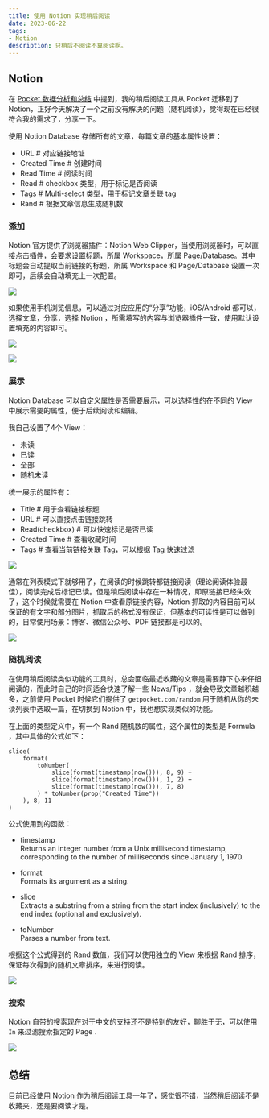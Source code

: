 ```yaml
---
title: 使用 Notion 实现稍后阅读
date: 2023-06-22
tags:
- Notion
description: 只稍后不阅读不算阅读啊。
---
```



## Notion

在 [Pocket 数据分析和总结](https://zdyxry.github.io/2022/07/05/Pocket-%E6%95%B0%E6%8D%AE%E5%88%86%E6%9E%90%E5%92%8C%E6%80%BB%E7%BB%93/) 中提到，我的稍后阅读工具从 Pocket 迁移到了 Notion，正好今天解决了一个之前没有解决的问题（随机阅读），觉得现在已经很符合我的需求了，分享一下。 

使用 Notion Database 存储所有的文章，每篇文章的基本属性设置：
- URL # 对应链接地址
- Created Time # 创建时间
- Read Time # 阅读时间
- Read  # checkbox 类型，用于标记是否阅读
- Tags # Multi-select 类型，用于标记文章关联 tag
- Rand # 根据文章信息生成随机数

### 添加

Notion 官方提供了浏览器插件：Notion Web Clipper，当使用浏览器时，可以直接点击插件，会要求设置标题，所属 Workspace，所属 Page/Database。其中标题会自动提取当前链接的标题，所属 Workspace 和 Page/Database 设置一次即可，后续会自动填充上一次配置。

![](notion-add.png)

如果使用手机浏览信息，可以通过对应应用的“分享”功能，iOS/Android 都可以，选择文章，分享，选择 Notion ，所需填写的内容与浏览器插件一致，使用默认设置填充的内容即可。

![](notion-phone-add1.png)

![](notion-phone-add2.png)

### 展示

Notion Database 可以自定义属性是否需要展示，可以选择性的在不同的 View 中展示需要的属性，便于后续阅读和编辑。

我自己设置了4个 View：
- 未读
- 已读
- 全部
- 随机未读

统一展示的属性有：
- Title # 用于查看链接标题
- URL # 可以直接点击链接跳转
- Read(checkbox) # 可以快速标记是否已读
- Created Time # 查看收藏时间
- Tags # 查看当前链接关联 Tag，可以根据 Tag 快速过滤

![](notion-list.png)

通常在列表模式下就够用了，在阅读的时候跳转都链接阅读（理论阅读体验最佳），阅读完成后标记已读。但是稍后阅读中存在一种情况，即原链接已经失效了，这个时候就需要在 Notion 中查看原链接内容，Notion 抓取的内容目前可以保证的有文字和部分图片，抓取后的格式没有保证，但基本的可读性是可以做到的，日常使用场景：博客、微信公众号、PDF 链接都是可以的。

![](notion-show.png)



### 随机阅读

在使用稍后阅读类似功能的工具时，总会面临最近收藏的文章是需要静下心来仔细阅读的，而此时自己的时间适合快速了解一些 News/Tips ，就会导致文章越积越多，之前使用 Pocket 时候它们提供了 `getpocket.com/random` 用于随机从你的未读列表中选取一篇，在切换到 Notion 中，我也想实现类似的功能。

在上面的类型定义中，有一个 Rand 随机数的属性，这个属性的类型是 Formula ，其中具体的公式如下：

```
slice(
    format(
        toNumber(
            slice(format(timestamp(now())), 8, 9) + 
            slice(format(timestamp(now())), 1, 2) + 
            slice(format(timestamp(now())), 7, 8)
        ) * toNumber(prop("Created Time"))
    ), 8, 11
)
```

公式使用到的函数：

- timestamp  
Returns an integer number from a Unix millisecond timestamp, corresponding to the number of milliseconds since January 1, 1970.

- format  
Formats its argument as a string.

- slice  
Extracts a substring from a string from the start index (inclusively) to the end index (optional and exclusively).

- toNumber  
Parses a number from text.


根据这个公式得到的 Rand 数值，我们可以使用独立的 View 来根据 Rand 排序，保证每次得到的随机文章排序，来进行阅读。

![](notion-rand-sort.png)

### 搜索

Notion 自带的搜索现在对于中文的支持还不是特别的友好，聊胜于无，可以使用 `In` 来过滤搜索指定的 Page .

![](notion-search.png)

## 总结

目前已经使用 Notion 作为稍后阅读工具一年了，感觉很不错，当然稍后阅读不是收藏夹，还是要阅读才是。




